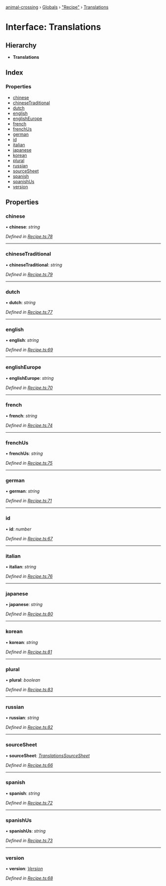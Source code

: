 [animal-crossing](../README.md) › [Globals](../globals.md) › ["Recipe"](../modules/_recipe_.md) › [Translations](_recipe_.translations.md)

# Interface: Translations

## Hierarchy

* **Translations**

## Index

### Properties

* [chinese](_recipe_.translations.md#chinese)
* [chineseTraditional](_recipe_.translations.md#chinesetraditional)
* [dutch](_recipe_.translations.md#dutch)
* [english](_recipe_.translations.md#english)
* [englishEurope](_recipe_.translations.md#englisheurope)
* [french](_recipe_.translations.md#french)
* [frenchUs](_recipe_.translations.md#frenchus)
* [german](_recipe_.translations.md#german)
* [id](_recipe_.translations.md#id)
* [italian](_recipe_.translations.md#italian)
* [japanese](_recipe_.translations.md#japanese)
* [korean](_recipe_.translations.md#korean)
* [plural](_recipe_.translations.md#plural)
* [russian](_recipe_.translations.md#russian)
* [sourceSheet](_recipe_.translations.md#sourcesheet)
* [spanish](_recipe_.translations.md#spanish)
* [spanishUs](_recipe_.translations.md#spanishus)
* [version](_recipe_.translations.md#version)

## Properties

###  chinese

• **chinese**: *string*

*Defined in [Recipe.ts:78](https://github.com/Norviah/animal-crossing/blob/cd5681f/module/types/Recipe.ts#L78)*

___

###  chineseTraditional

• **chineseTraditional**: *string*

*Defined in [Recipe.ts:79](https://github.com/Norviah/animal-crossing/blob/cd5681f/module/types/Recipe.ts#L79)*

___

###  dutch

• **dutch**: *string*

*Defined in [Recipe.ts:77](https://github.com/Norviah/animal-crossing/blob/cd5681f/module/types/Recipe.ts#L77)*

___

###  english

• **english**: *string*

*Defined in [Recipe.ts:69](https://github.com/Norviah/animal-crossing/blob/cd5681f/module/types/Recipe.ts#L69)*

___

###  englishEurope

• **englishEurope**: *string*

*Defined in [Recipe.ts:70](https://github.com/Norviah/animal-crossing/blob/cd5681f/module/types/Recipe.ts#L70)*

___

###  french

• **french**: *string*

*Defined in [Recipe.ts:74](https://github.com/Norviah/animal-crossing/blob/cd5681f/module/types/Recipe.ts#L74)*

___

###  frenchUs

• **frenchUs**: *string*

*Defined in [Recipe.ts:75](https://github.com/Norviah/animal-crossing/blob/cd5681f/module/types/Recipe.ts#L75)*

___

###  german

• **german**: *string*

*Defined in [Recipe.ts:71](https://github.com/Norviah/animal-crossing/blob/cd5681f/module/types/Recipe.ts#L71)*

___

###  id

• **id**: *number*

*Defined in [Recipe.ts:67](https://github.com/Norviah/animal-crossing/blob/cd5681f/module/types/Recipe.ts#L67)*

___

###  italian

• **italian**: *string*

*Defined in [Recipe.ts:76](https://github.com/Norviah/animal-crossing/blob/cd5681f/module/types/Recipe.ts#L76)*

___

###  japanese

• **japanese**: *string*

*Defined in [Recipe.ts:80](https://github.com/Norviah/animal-crossing/blob/cd5681f/module/types/Recipe.ts#L80)*

___

###  korean

• **korean**: *string*

*Defined in [Recipe.ts:81](https://github.com/Norviah/animal-crossing/blob/cd5681f/module/types/Recipe.ts#L81)*

___

###  plural

• **plural**: *boolean*

*Defined in [Recipe.ts:83](https://github.com/Norviah/animal-crossing/blob/cd5681f/module/types/Recipe.ts#L83)*

___

###  russian

• **russian**: *string*

*Defined in [Recipe.ts:82](https://github.com/Norviah/animal-crossing/blob/cd5681f/module/types/Recipe.ts#L82)*

___

###  sourceSheet

• **sourceSheet**: *[TranslationsSourceSheet](../enums/_recipe_.translationssourcesheet.md)*

*Defined in [Recipe.ts:66](https://github.com/Norviah/animal-crossing/blob/cd5681f/module/types/Recipe.ts#L66)*

___

###  spanish

• **spanish**: *string*

*Defined in [Recipe.ts:72](https://github.com/Norviah/animal-crossing/blob/cd5681f/module/types/Recipe.ts#L72)*

___

###  spanishUs

• **spanishUs**: *string*

*Defined in [Recipe.ts:73](https://github.com/Norviah/animal-crossing/blob/cd5681f/module/types/Recipe.ts#L73)*

___

###  version

• **version**: *[Version](../enums/_recipe_.version.md)*

*Defined in [Recipe.ts:68](https://github.com/Norviah/animal-crossing/blob/cd5681f/module/types/Recipe.ts#L68)*
